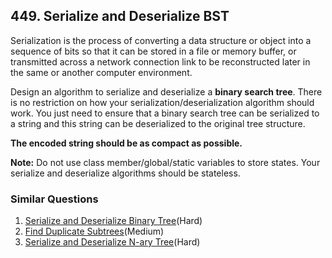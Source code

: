 ## 449. Serialize and Deserialize BST

<p>Serialization is the process of converting a data structure or object into a sequence of bits so that it can be stored in a file or memory buffer, or transmitted across a network connection link to be reconstructed later in the same or another computer environment. </p>

<p>Design an algorithm to serialize and deserialize a <b>binary search tree</b>. There is no restriction on how your serialization/deserialization algorithm should work. You just need to ensure that a binary search tree can be serialized to a string and this string can be deserialized to the original tree structure.</p>

<p>
<b>The encoded string should be as compact as possible.</b>
</p>

<p>
<b>Note:</b> Do not use class member/global/static variables to store states. Your serialize and deserialize algorithms should be stateless.
</p>

### Similar Questions
  1. [Serialize and Deserialize Binary Tree](https://github.com/openset/leetcode/tree/master/solution/serialize-and-deserialize-binary-tree)(Hard)
  1. [Find Duplicate Subtrees](https://github.com/openset/leetcode/tree/master/solution/find-duplicate-subtrees)(Medium)
  1. [Serialize and Deserialize N-ary Tree](https://github.com/openset/leetcode/tree/master/solution/serialize-and-deserialize-n-ary-tree)(Hard)
